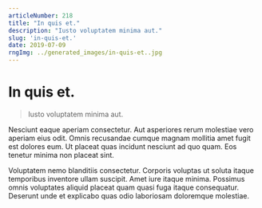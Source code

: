 ```yaml
---
articleNumber: 218
title: "In quis et."
description: "Iusto voluptatem minima aut."
slug: 'in-quis-et.'
date: 2019-07-09
rngImg: ../generated_images/in-quis-et..jpg
---
```


# In quis et.

> Iusto voluptatem minima aut.

Nesciunt eaque aperiam consectetur. Aut asperiores rerum molestiae vero aperiam eius odit. Omnis recusandae cumque magnam mollitia amet fugit est dolores eum. Ut placeat quas incidunt nesciunt ad quo quam. Eos tenetur minima non placeat sint.
 Voluptatem nemo blanditiis consectetur. Corporis voluptas ut soluta itaque temporibus inventore ullam suscipit. Amet iure itaque minima. Possimus omnis voluptates aliquid placeat quam quasi fuga itaque consequatur. Deserunt unde et explicabo quas odio laboriosam doloremque molestiae.
